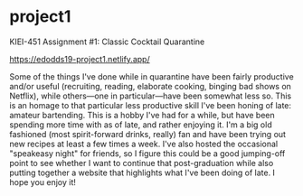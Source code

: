 # project1
 KIEI-451 Assignment #1: Classic Cocktail Quarantine

https://edodds19-project1.netlify.app/

Some of the things I've done while in quarantine have been fairly productive and/or useful (recruiting, reading, elaborate cooking, binging bad shows on Netflix), while others—one in particular—have been somewhat less so. This is an homage to that particular less productive skill I've been honing of late: amateur bartending.
This is a hobby I've had for a while, but have been spending more time with as of late, and rather enjoying it. I'm a big old fashioned (most spirit-forward drinks, really) fan and have been trying out new recipes at least a few times a week. 
I've also hosted the occasional "speakeasy night" for friends, so I figure this could be a good jumping-off point to see whether I want to continue that post-graduation while also putting together a website that highlights what I've been doing of late.
I hope you enjoy it!